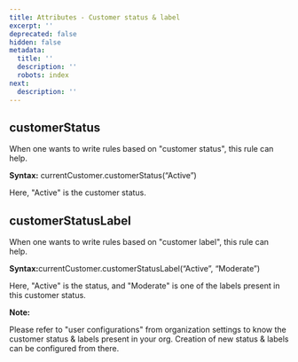 ```yaml
---
title: Attributes - Customer status & label
excerpt: ''
deprecated: false
hidden: false
metadata:
  title: ''
  description: ''
  robots: index
next:
  description: ''
---
```

## customerStatus

When one wants to write rules based on "customer status", this rule can help. 

**Syntax:** currentCustomer.customerStatus(“Active”)

Here, "Active" is the customer status. 

## customerStatusLabel

When one wants to write rules based on "customer label", this rule can help.

**Syntax:**&#x63;urrentCustomer.customerStatusLabel(“Active”, “Moderate”)

Here, "Active" is the status, and "Moderate" is one of the labels present in this customer status.

**Note:**

Please refer to "user configurations" from organization settings to know the customer status & labels present in your org. Creation of new status & labels can be configured from there.
